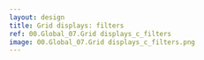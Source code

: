 ```yaml
---
layout: design
title: Grid displays: filters
ref: 00.Global_07.Grid displays_c_filters
image: 00.Global_07.Grid displays_c_filters.png
---
```

